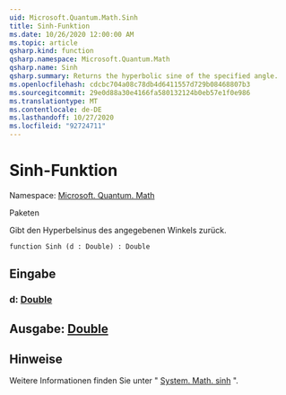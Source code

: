 ```yaml
---
uid: Microsoft.Quantum.Math.Sinh
title: Sinh-Funktion
ms.date: 10/26/2020 12:00:00 AM
ms.topic: article
qsharp.kind: function
qsharp.namespace: Microsoft.Quantum.Math
qsharp.name: Sinh
qsharp.summary: Returns the hyperbolic sine of the specified angle.
ms.openlocfilehash: cdcbc704a08c78db4d6411557d729b08468807b3
ms.sourcegitcommit: 29e0d88a30e4166fa580132124b0eb57e1f0e986
ms.translationtype: MT
ms.contentlocale: de-DE
ms.lasthandoff: 10/27/2020
ms.locfileid: "92724711"
---
```

# <a name="sinh-function"></a>Sinh-Funktion

Namespace: [Microsoft. Quantum. Math](xref:Microsoft.Quantum.Math)

Paketen [](https://nuget.org/packages/)


Gibt den Hyperbelsinus des angegebenen Winkels zurück.

```qsharp
function Sinh (d : Double) : Double
```


## <a name="input"></a>Eingabe

### <a name="d--double"></a>d: [Double](xref:microsoft.quantum.lang-ref.double)





## <a name="output--double"></a>Ausgabe: [Double](xref:microsoft.quantum.lang-ref.double)



## <a name="remarks"></a>Hinweise

Weitere Informationen finden Sie unter " [System. Math. sinh](https://docs.microsoft.com/dotnet/api/system.math.sinh) ".
